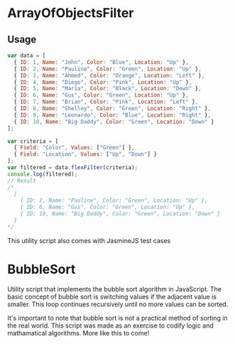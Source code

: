 # ArrayOfObjectsFilter
## Usage

``` javascript
var data = [
  { ID: 1, Name: "John", Color: "Blue", Location: "Up" },
  { ID: 2, Name: "Pauline", Color: "Green", Location: "Up" },
  { ID: 3, Name: "Ahmed", Color: "Orange", Location: "Left" },
  { ID: 4, Name: "Diego", Color: "Pink", Location: "Up" },
  { ID: 5, Name: "Maria", Color: "Black", Location: "Down" },
  { ID: 6, Name: "Gus", Color: "Green", Location: "Up" },
  { ID: 7, Name: "Brian", Color: "Pink", Location: "Left" },
  { ID: 8, Name: "Shelley", Color: "Green", Location: "Right" },
  { ID: 9, Name: "Leonardo", Color: "Blue", Location: "Right" },
  { ID: 10, Name: "Big Daddy", Color: "Green", Location: "Down" }
];

var criteria = [
  { Field: "Color", Values: ["Green"] },
  { Field: "Location", Values: ["Up", "Down"] }
];
var filtered = data.flexFilter(criteria);
console.log(filtered);
// Result
/*
  [
    { ID: 2, Name: "Pauline", Color: "Green", Location: "Up" },
    { ID: 6, Name: "Gus", Color: "Green", Location: "Up" },
    { ID: 10, Name: "Big Daddy", Color: "Green", Location: "Down" }
  ]
*/
```
This utility script also comes with JasmineJS test cases

# BubbleSort
Utility script that implements the bubble sort algorithm in JavaScript. The basic concept of bubble sort is switching values if the adjacent value is smaller. This loop continues recursively until no more values can be sorted.

It's important to note that bubble sort is not a practical method of sorting in the real world. This script was made as an exercise to codify logic and mathamatical algorithms. More like this to come!
